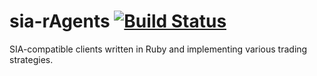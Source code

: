 sia-rAgents [![Build Status](https://travis-ci.org/jam231/sia-rAgents.svg?branch=master)](https://travis-ci.org/jam231/sia-rAgents)
===========

SIA-compatible clients written in Ruby and implementing various trading strategies.
